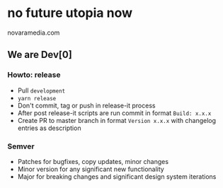 # no future utopia now

novaramedia.com

## We are Dev[0]

### Howto: release

- Pull `development`
- `yarn release`
- Don't commit, tag or push in release-it process
- After post release-it scripts are run commit in format `Build: x.x.x`
- Create PR to master branch in format `Version x.x.x` with changelog entries as description

### Semver

- Patches for bugfixes, copy updates, minor changes
- Minor version for any significant new functionality
- Major for breaking changes and significant design system iterations
